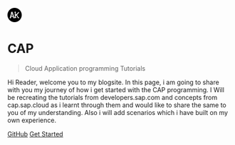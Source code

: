 ![logo](./assets/images/icon.png)

# CAP

> Cloud Application programming Tutorials

Hi Reader, welcome you to my blogsite. In this page, i am going to share with you my journey of how i get started with the CAP programming. I Will be recreating the tutorials from developers.sap.com and concepts from cap.sap.cloud as i learnt through them and would like to share the same to you of my understanding. Also i will add scenarios which i have built on
my own experience.

[GitHub](https://github.com/arunkrishnamoorthy/cap/)
[Get Started](readme.md)

